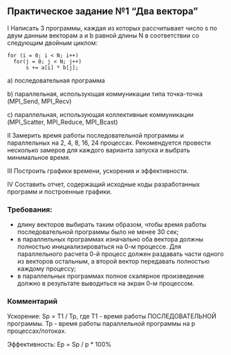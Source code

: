 ## Практическое задание №1 “Два вектора”

I Написать 3 программы, каждая из которых рассчитывает число s по двум данным векторам a и b равной длины N в соответствии со следующим двойным циклом:

	for (i = 0; i < N; i++)
      for(j = 0; j < N; j++)
          s += a[i] * b[j];
    
a) последовательная программа

b) параллельная, использующая коммуникации типа точка-точка (MPI_Send, MPI_Recv)

c) параллельная, использующая коллективные коммуникации (MPI_Scatter, MPI_Reduce, MPI_Bcast)

II Замерить время работы последовательной программы и параллельных на 2, 4, 8, 16, 24 процессах. Рекомендуется провести несколько замеров для каждого варианта запуска и выбрать минимальное время.

III Построить графики времени, ускорения и эффективности.

IV Составить отчет, содержащий исходные коды разработанных программ и построенные графики.

### Требования:
- длину векторов выбирать таким образом, чтобы время работы последовательной программы было не менее 30 сек;
- в параллельных программах изначально оба вектора должны полностью инициализироваться на 0-м процессе. Для параллельного расчета 0-й процесс должен раздавать части одного из векторов остальным, а второй вектор передавать полностью каждому процессу;
- в параллельных программах полное скалярное произведение должно в результате выводиться на экран 0-м процессом.

### Комментарий

Ускорение: Sp = T1 / Tp, где T1 - время работы ПОСЛЕДОВАТЕЛЬНОЙ программы. Tp - время работы параллельной программы на p процессах/потоках.

 Эффективность: Ep = Sp / p * 100%



